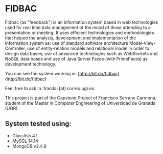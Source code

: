 # FIDBAC
Fidbac (as "feedback") is an information system based in web technologies used for real time data management of the mood of those attending to a presentation or meeting. It uses efficient technologies and methodologies that helped the analysis, development and implementation of the information system as: use of standard software architecture Model-View-Controller, use of entity-relation models and relational model in order to design data bases; use of advanced technologies such as WebSockets and NoSQL data bases and use of Java Server Faces (with PrimeFaces) as development technology.

You can see the system working in: [http://bit.do/fidbac] (http://bit.do/fidbac)

Feel free to ask in: frandai [at] correo.ugr.es.

This project is part of the Capstone Project of Francisco Serrano Carmona, student of the Master in Computer Engineering of Universidad de Granada (UGR).

## System tested using:
* Glassfish 4.1
* MySQL 14.14
* MongoDB v2.4.9
